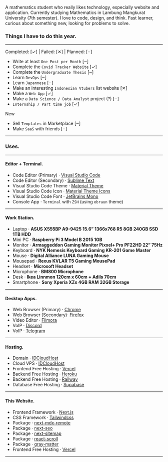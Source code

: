 A mathematics student who really likes technology, especially website and application. Currently studying Mathematics in Lambung Mangkurat University (7th semester). I love to code, design, and think. Fast learner, curious about something new, looking for problems to solve.

### Things I have to do this year.

---

Completed: [✓] | Failed: [✕] | Planned: [‒]

- Write at least `One Post per Month` [‒]
- Complete the `Covid Tracker Website` [✓]
- Complete the `Undergraduate Thesis` [‒]
- Learn `DevOps` [‒]
- Learn `Japannese` [‒]
- Make an interesting `Indonesian Vtubers` list website [✕]
- Make a `Web App` [✓]
- Make a `Data Science / Data Analyst` project (?) [‒]
- `Internship / Part time job` [✓]

New

- Sell `Templates` in Marketplace [‒]
- Make `SaaS` with friends [‒]

---

### Uses.

---

#### Editor + Terminal.

- Code Editor (Primary) · [Visual Studio Code](https://code.visualstudio.com/)
- Code Editor (Secondary) · [Sublime Text](https://www.sublimetext.com/)
- Visual Studio Code Theme · [Material Theme](https://marketplace.visualstudio.com/items?itemName=Equinusocio.vsc-material-theme)
- Visual Studio Code Icon · [Material Theme Icons](https://marketplace.visualstudio.com/items?itemName=Equinusocio.vsc-material-theme-icons)
- Visual Studio Code Font · [JetBrains Mono](https://www.jetbrains.com/lp/mono/)
- Console App · `Terminal` with `ZSH` (using `obraun` theme)

---

#### Work Station.

- Laptop · **ASUS X555BP A9-9425 15.6” 1366x768 R5 8GB 240GB SSD 1TB HDD**
- Mini PC · **Raspberry Pi 3 Model B 2015 1GB**
- Monitor · **Armaggeddon Gaming Monitor Pixxel+ Pro PF22HD 22” 75Hz**
- Keyboard · **NYK Nemesis Keyboard Gaming KR-201 Game Master**
- Mouse · **Digital Alliance LUNA Gaming Mouse**
- Mousepad · **Rexus KVLAR T5 Gaming MousePad**
- Headset · **Microsoft Headset**
- Microphone · **BM800 Microphone**
- Desk · **Ikea Linnmon 120cm x 60cm + Adils 70cm**
- Smartphone · **Sony Xperia XZs 4GB RAM 32GB Storage**

---

#### Desktop Apps.

- Web Browser (Primary) · [Chrome](https://www.google.com/chrome/)
- Web Browser (Secondary)· [Firefox](https://www.mozilla.org/en-US/firefox/new/)
- Video Editor · [Filmora](https://filmora.wondershare.com/)
- VoIP · [Discord](https://discord.com/)
- VoIP · [Telegram](https://telegram.org/)

---

#### Hosting.

- Domain · [IDCloudHost](https://idcloudhost.com/)
- Cloud VPS · [IDCloudHost](https://console.idcloudhost.com/)
- Frontend Free Hosting · [Vercel](https://vercel.com/)
- Backend Free Hosting · [Heroku](https://www.heroku.com/)
- Backend Free Hosting · [Railway](https://railway.app/)
- Database Free Hosting · [Supabase](https://supabase.com/)

---

#### This Website.

- Frontend Framework · [Next.js](https://nextjs.org/)
- CSS Framework · [Tailwindcss](https://tailwindcss.com/)
- Package · [next-mdx-remote](https://www.npmjs.com/package/next-mdx-remote)
- Package · [next-seo](https://www.npmjs.com/package/next-seo)
- Package · [next-sitemap](https://www.npmjs.com/package/next-sitemap)
- Package · [react-scroll](https://www.npmjs.com/package/react-scroll)
- Package · [gray-matter](https://www.npmjs.com/package/gray-matter)
- Frontend Free Hosting · [Vercel](https://vercel.com/)

---
